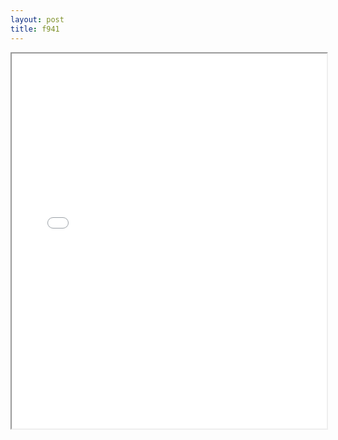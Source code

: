 ```yaml
---
layout: post
title: f941
---
```


<div class="pdf-container">
<iframe src="ea/assets/pdfs/f941.pdf" height="600" width="100%" allowFullScreen="true"></iframe>
</div>

